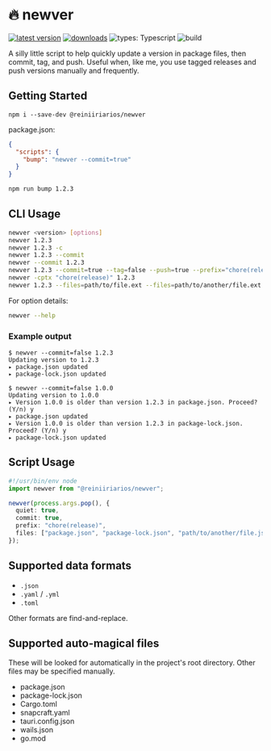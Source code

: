 # 🔥 newver

[![latest version](https://img.shields.io/npm/v/@reiniiriarios/newver?label=latest)](https://www.npmjs.com/package/@reiniiriarios/newver)
[![downloads](https://img.shields.io/npm/dt/@reiniiriarios/newver)](https://www.npmjs.com/package/@reiniiriarios/newver)
![types: Typescript](https://img.shields.io/badge/types-Typescript-blue)
![build](https://img.shields.io/github/actions/workflow/status/reiniiriarios/newver/publish.yaml)

A silly little script to help quickly update a version in package files, then commit, tag, and push.
Useful when, like me, you use tagged releases and push versions manually and frequently.

## Getting Started

```
npm i --save-dev @reiniiriarios/newver
```

package.json:

```json
{
  "scripts": {
    "bump": "newver --commit=true"
  }
}
```

```sh
npm run bump 1.2.3
```

## CLI Usage

```sh
newver <version> [options]
newver 1.2.3
newver 1.2.3 -c
newver 1.2.3 --commit
newver --commit 1.2.3
newver 1.2.3 --commit=true --tag=false --push=true --prefix="chore(release)"
newver -cptx "chore(release)" 1.2.3
newver 1.2.3 --files=path/to/file.ext --files=path/to/another/file.ext
```

For option details:

```sh
newver --help
```

### Example output

```
$ newver --commit=false 1.2.3
Updating version to 1.2.3
▸ package.json updated
▸ package-lock.json updated

$ newver --commit=false 1.0.0
Updating version to 1.0.0
▸ Version 1.0.0 is older than version 1.2.3 in package.json. Proceed? (Y/n) y
▸ package.json updated
▸ Version 1.0.0 is older than version 1.2.3 in package-lock.json. Proceed? (Y/n) y
▸ package-lock.json updated
```

## Script Usage

```ts
#!/usr/bin/env node
import newver from "@reiniiriarios/newver";

newver(process.args.pop(), {
  quiet: true,
  commit: true,
  prefix: "chore(release)",
  files: ["package.json", "package-lock.json", "path/to/another/file.json"],
});
```

## Supported data formats

- `.json`
- `.yaml` / `.yml`
- `.toml`

Other formats are find-and-replace.

## Supported auto-magical files

These will be looked for automatically in the project's root directory. Other files may be
specified manually.

- package.json
- package-lock.json
- Cargo.toml
- snapcraft.yaml
- tauri.config.json
- wails.json
- go.mod
